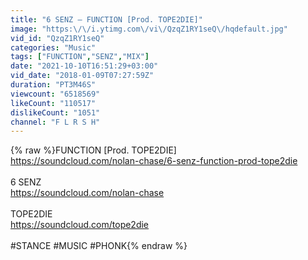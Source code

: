 ```yaml
---
title: "6 SENZ – FUNCTION [Prod. TOPE2DIE]"
image: "https:\/\/i.ytimg.com\/vi\/QzqZ1RY1seQ\/hqdefault.jpg"
vid_id: "QzqZ1RY1seQ"
categories: "Music"
tags: ["FUNCTION","SENZ","MIX"]
date: "2021-10-10T16:51:29+03:00"
vid_date: "2018-01-09T07:27:59Z"
duration: "PT3M46S"
viewcount: "6518569"
likeCount: "110517"
dislikeCount: "1051"
channel: "F L R S H"
---
```

{% raw %}FUNCTION [Prod. TOPE2DIE]<br /><a rel="nofollow" target="blank" href="https://soundcloud.com/nolan-chase/6-senz-function-prod-tope2die">https://soundcloud.com/nolan-chase/6-senz-function-prod-tope2die</a><br /><br />6 SENZ<br /><a rel="nofollow" target="blank" href="https://soundcloud.com/nolan-chase">https://soundcloud.com/nolan-chase</a><br /><br />TOPE2DIE<br /><a rel="nofollow" target="blank" href="https://soundcloud.com/tope2die">https://soundcloud.com/tope2die</a><br /><br />#STANCE #MUSIC #PHONK{% endraw %}
